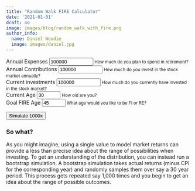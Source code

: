```yaml
---
title: "Random Walk FIRE Calculator"
date: '2021-01-01'
draft: no
image: images/blog/random_walk_with_fire.png
author_info:
  name: Daniel Woodie
  image: images/daniel.jpg
---
```


<script src="https://unpkg.com/intersection-observer"></script>
<script src="https://unpkg.com/scrollama"></script>
<script src="https://d3js.org/d3.v6.js"></script>
<script>
!function(a,b,c,d,e,f,g,h,i){function j(a){var b,c=a.length,e=this,f=0,g=e.i=e.j=0,h=e.S=[];for(c||(a=[c++]);d>f;)h[f]=f++;for(f=0;d>f;f++)h[f]=h[g=s&g+a[f%c]+(b=h[f])],h[g]=b;(e.g=function(a){for(var b,c=0,f=e.i,g=e.j,h=e.S;a--;)b=h[f=s&f+1],c=c*d+h[s&(h[f]=h[g=s&g+b])+(h[g]=b)];return e.i=f,e.j=g,c})(d)}function k(a,b){var c,d=[],e=typeof a;if(b&&"object"==e)for(c in a)try{d.push(k(a[c],b-1))}catch(f){}return d.length?d:"string"==e?a:a+"\0"}function l(a,b){for(var c,d=a+"",e=0;e<d.length;)b[s&e]=s&(c^=19*b[s&e])+d.charCodeAt(e++);return n(b)}function m(c){try{return o?n(o.randomBytes(d)):(a.crypto.getRandomValues(c=new Uint8Array(d)),n(c))}catch(e){return[+new Date,a,(c=a.navigator)&&c.plugins,a.screen,n(b)]}}function n(a){return String.fromCharCode.apply(0,a)}var o,p=c.pow(d,e),q=c.pow(2,f),r=2*q,s=d-1,t=c["seed"+i]=function(a,f,g){var h=[];f=1==f?{entropy:!0}:f||{};var o=l(k(f.entropy?[a,n(b)]:null==a?m():a,3),h),s=new j(h);return l(n(s.S),b),(f.pass||g||function(a,b,d){return d?(c[i]=a,b):a})(function(){for(var a=s.g(e),b=p,c=0;q>a;)a=(a+c)*d,b*=d,c=s.g(1);for(;a>=r;)a/=2,b/=2,c>>>=1;return(a+c)/b},o,"global"in f?f.global:this==c)};if(l(c[i](),b),g&&g.exports){g.exports=t;try{o=require("crypto")}catch(u){}}else h&&h.amd&&h(function(){return t})}(this,[],Math,256,6,52,"object"==typeof module&&module,"function"==typeof define&&define,"random");
</script>

<main>
<form>
  <div class="container">
    <div class="row">
      <div class="form-group col-sm-6">
        <label for="annual_expenses">Annual Expenses</label>
        <input type="number" class="form-control" id="annual_expenses" aria-describedby="annual_expenses_help" value="100000" min="0" max="1000000000">
        <small id="annual_expenses_help" class="form-text text-muted">How much do you plan to spend in retirement?</small>
      </div>
      <div class="form-group col-sm-6">
        <label for="annual_contributions">Annual Contributions</label>
        <input type="number" class="form-control" id="annual_contributions" aria-describedby="annual_contributions_help" value="100000" min="0" max="1000000000">
        <small id="annual_contributions_help" class="form-text text-muted">How much do you invest in the stock market annually?</small>
      </div>
    </div>
    <div class="row">
      <div class="form-group col-sm-4">
        <label for="current_investments">Current investments</label>
        <input type="number" class="form-control" id="current_investments" aria-describedby="current_investments_help" value="100000" min="0" max="1000000000">
        <small id="current_investments_help" class="form-text text-muted">How much do you currently have invested in the stock market?</small>
      </div>
      <div class="form-group col-sm-4">
        <label for="current_age">Current Age</label>
        <input type="number" class="form-control" id="current_age" aria-describedby="current_age_help" value="30" min="0" max="100">
        <small id="current_age_help" class="form-text text-muted">How old are you?</small>
      </div>
      <div class="form-group col-sm-4">
        <label for="goal_fire_age">Goal FIRE Age</label>
        <input type="number" class="form-control" id="goal_fire_age" aria-describedby="goal_fire_age_help" value="45" min="0" max="100">
        <small id="goal_fire_age_help" class="form-text text-muted">What age would you like to be FI or RE?</small>
      </div>
    </div>
  </div>
</form>

<section id="scrolly3">
    <button class="btn btn-primary vis-btn" onclick="runrwfv()">Simulate 1000x</button>
    <figure>
      <div id="random_walk"></div>
    </figure>
</section>
  
<section>

### So what?
As you might imagine, using a single value to model market returns can provide a less than precise idea about the range of possibilities when investing. To get an understanding of the distribution, you can instead run a bootstrap simulation. A bootstrap simulation takes actual returns (minus CPI for the corresponding year) and randomly samples them over say a 30 year period. This process gets repeated say 1,000 times and you begin to get an idea about the range of possible outcomes.
  </section>
</main>


<style>

  #scrolly1, #scrolly2 {
    position: relative;
    background-color: #ffffff;
    padding: 1rem;
  }

  article {
    position: relative;
    padding: 0;
    max-width: 20rem;
    margin: 0 auto;
  }
  figure {
    position: -webkit-sticky;
    position: sticky;
    left: 0;
    width: 100%;
    margin: 0;
    -webkit-transform: translate3d(0, 0, 0);
    -moz-transform: translate3d(0, 0, 0);
    transform: translate3d(0, 0, 0);
    background-color: #fff;
    -webkit-transform:translateZ(0px);
    -moz-transform:translateZ(0px);
    -o-transform:translateZ(0px);
    transform:translateZ(0px);
    z-index:0;
  }
  
  figure p {
    text-align: center;
    padding: 1rem;
    position: absolute;
    top: 50%;
    left: 50%;
    -moz-transform: translate(-50%, -50%);
    -webkit-transform: translate(-50%, -50%);
    transform: translate(-50%, -50%);
    -webkit-transform:translateZ(0px);
    -moz-transform:translateZ(0px);
    -o-transform:translateZ(0px);
    transform:translateZ(0px);
    z-index:0;
    font-size: 8rem;
    font-weight: 900;
    color: #fff;
  }
  .step {
    position: relative;
    margin: 0 auto 2rem auto;
    color: #000000;
    // background-color: rgba(0, 0, 0, .1);
    background-color: #fff;
    border: 1px solid;
    box-shadow: 2px 5px 2px 2px #888888;
    text-align: center;
    -webkit-transform:translateZ(0px);
    -moz-transform:translateZ(1000px);
    -o-transform:translateZ(1000px);
    transform:translateZ(1000px);
    z-index:1000;
  }
  .step:last-child {
    margin-bottom: 80vh;
  }
  .step.is-active p {
    background-color: #3CB371;
    color: #fff;
  }
  .step p {
    text-align: center;
    padding: 1rem;
    font-size: 1.5rem;
    background-color: #d5d5d5;
    color: #fff;
  }
  .step div {
    padding-left: .5rem;
    padding-right: .5rem;
  }
  
  .btn-holder {
    text-align: center;
  }

</style>



<script>

  // Set the S&P Returns
  const sp = [
      18.40, 31.49, -4.38, 21.83, 11.96, 1.36, 13.52, 32.15, 15.89,
      2.10, 14.82, 25.94, -36.55, 5.48, 15.61, 4.83, 10.74, 28.36,
      -21.97, -11.85, -9.03, 20.89, 28.34, 33.10, 22.68, 37.20, 1.33,
      9.97, 7.49, 30.23, -3.06, 31.48, 16.54, 5.81, 18.49, 31.24,
      6.15, 22.34, 20.42, -4.70, 31.74, 18.52, 6.51, -6.98, 23.83,
      37.00, -25.90, -14.31, 18.76, 14.22, 3.56, -8.24, 10.81, 23.80,
      -9.97, 12.40, 16.42, 22.61, -8.81, 26.64, 0.34, 12.06, 43.72,
      -10.46, 7.44, 32.60, 52.56, -1.21, 18.15, 23.68, 30.81, 18.30,
      5.70, 5.20, -8.43, 35.82, 19.03, 25.06, 19.17, -12.77, -10.67,
      -1.10, 29.28, -35.34, 31.94, 46.74, -1.19, 49.98, -8.64, -43.84,
      -25.12, -8.30, 43.81
  ];
  
  // Set the CPI Inflation
  const cpi = [
      -1.20, 0.00, -2.70, -8.90, -10.30, -5.20, 3.50, 2.60, 1.00, 3.70,
      -2.00, -1.30, 0.70, 5.10, 10.90, 6.00, 1.60, 2.30, 8.50, 14.40, 7.70,
      -1.00, 1.10, 7.90, 2.30, 0.80, 0.30, -0.30, 1.50, 3.30, 2.70, 1.08,
      1.50, 1.10, 1.20, 1.20, 1.30, 1.60, 3.00, 2.80, 4.30, 5.50, 5.80,
      4.30, 3.30, 6.20, 11.10, 9.10, 5.70, 6.50, 7.60, 11.30, 13.50, 10.30,
      6.10, 3.20, 4.30, 3.50, 1.90, 3.70, 4.10, 4.80, 5.40, 4.20, 3.00, 3.00,
      2.60, 2.80, 2.90, 2.30, 1.60, 2.20, 3.40, 2.80, 1.60, 2.30, 2.70, 3.40,
      3.20, 2.90, 3.80, 0.40, 1.60, 3.20, 2.10, 1.50, 1.60, 0.10, 1.30,
      2.10, 2.40, 1.80, 1.20
  ];
  
  // Set the real returns
  const real_returns = sp.map(function(item, index) {
    // Subtract inflation from S&P returns
    return +(Math.round(item - cpi[index] + "e+2") + "e-2");
  });
  
  function getRandomInt(min, max, seed) {
      Math.seedrandom(seed)
      min = Math.ceil(min);
      max = Math.floor(max);
      return Math.floor(Math.random() * (max + -min + 1)) + min;
  };
  


function runrwfv() {
  
    // Get variables from inputs
    var annual_expenses = Number(document.getElementById('annual_expenses').value);
      annual_contributions = Number(document.getElementById('annual_contributions').value);
      current_investments = Number(document.getElementById('current_investments').value);
      current_age = Number(document.getElementById('current_age').value);
      goal_fire_age = Number(document.getElementById('goal_fire_age').value);
      years_contributing = goal_fire_age - current_age;
      fire_number = [25*annual_expenses];

    // Plot FIRE Number
    var fire_number_data = [
      {x: current_age, y: fire_number},
      {x: goal_fire_age, y: fire_number}
    ];
    
    var future_value_data_full = [];
    
    for(let j=0; j < 1000; j++) {
    
      // Plot FV Value Number
      var future_value_data = [{x: current_age, y: current_investments, sim: j}];
      
      for(let i=0; i < years_contributing; i++) {
        
        seed = (i+j)/(years_contributing+1000);
        index = getRandomInt(0, real_returns.length-1, seed);
      
        future_value_data[i+1] = {x: current_age + i, y: Number(((future_value_data[i].y + annual_contributions) * (1 + real_returns[index]/100)).toFixed(2)), sim: j};
      
      }
    
      future_value_data_full[j] = future_value_data;
    
    }
    

    // If FV > Fire Number, plot time to FIRE
    if (d3.max(future_value_data, d => d.y) < fire_number) {
    
      console.log(d3.max(future_value_data) + " is less than " + fire_number + ". You never reached FIRE.");
    
    } else {
    
      console.log(d3.max(future_value_data, d => d.y) + " is greater than " + fire_number + ". You made it.");

    };
    
    // Remove past visualization
    
    // Create x and y axis
    
    // Draw FIRE Line
    
    // Draw Future Value Lines
    
    // Draw FIRE age line
    
    // Create a paragraph summary for the average
    
    // Create a paragraph summary for the 75th percentile
    
    // Create a paragraph summary for the 25th percentile
    
    // Generate a table of the outputs

  }
  
  // Have things run on load
  runrwfv();



  

</script>

